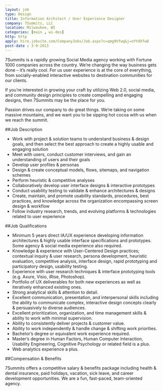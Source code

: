 ```yaml
---
layout: job
type: Design
title: Information Architect / User Experience Designer
company: 7Summits, LLC
location: Milwaukee, WI
categories: [main , wi-des]
http: http
apply: hire.jobvite.com/CompanyJobs/Job.aspx?c=qmg9Vfwq&j=oYYdXfwQ
post-date : 3-9-2013
---
```


7Summits is a rapidly growing Social Media agency working with Fortune 1000 companies across the country.  We’re changing the way business gets done – it’s really cool.  For us user experience is at the core of everything, from socially-enabled interactive websites to destination communities for our clients.
 
If you’re interested in growing your craft by utilizing Web 2.0, social media, and community design principles to create compelling and engaging designs, then 7Summits may be the place for you.
 
Passion drives our company to do great things.  We’re taking on some massive mountains, and we want you to be sipping hot cocoa with us when we reach the summit.
 
##Job Description

* Work with project & solution teams to understand business & design goals, and then select the best approach to create a highly usable and engaging solution
* Meet with users, conduct customer interviews, and gain an understanding of users and their goals
* Develop user profiles & personas
* Design & create conceptual models, flows, sitemaps, and navigation schemes
* Perform heuristic & competitive analyses
* Collaboratively develop user interface designs & interactive prototypes
* Conduct usability testing to validate & enhance architectures & designs
* Create, maintain, and promote usability standards, procedures, best practices, and knowledge across the organization encompassing screen design & workflow
* Follow industry research, trends, and evolving platforms & technologies related to user experience

##Job Qualifications

* Minimum 5 years direct IA/UX experience developing information architectures & highly usable interface specifications and prototypes.  Some agency & social media experience also required.
* Knowledge & experience with User-Centered Design practices; contextual inquiry & user research, persona development, heuristic evaluation, competitive analysis, interface design, rapid prototyping and participatory design, usability testing.
* Experience with user research techniques & interface prototyping tools (e.g. Axure, Visio, iRise, Photoshop).
* Portfolio of UX deliverables for both new experiences as well as iteratively enhanced existing ones.
* Strong analytical skills & attention to detail.
* Excellent communication, presentation, and interpersonal skills including the ability to communicate complex, interactive design concepts clearly & persuasively to diverse audiences.
* Excellent prioritization, organization, and time management skills & ability to work with minimal supervision.
* Ability to consistently deliver projects & customer value.
* Ability to work independently & handle change & shifting work priorities.
* Bachelor’s degree or equivalent work experience required.
* Master’s degree in Human Factors, Human Computer Interaction, Usability Engineering, Cognitive Psychology or related field is a plus.
* Web analytics experience a plus.

##Compensation & Benefits
 
7Summits offers a competitive salary & benefits package including health & dental insurance, paid holidays, vacation, sick leave, and career development opportunities.  We are a fun, fast-paced, team-oriented agency.